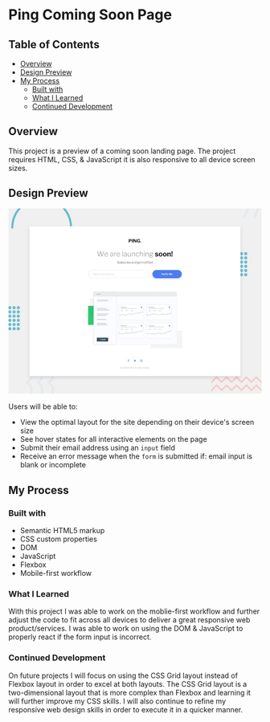 # Ping Coming Soon Page

## Table of Contents

- [Overview](#overview)
- [Design Preview](#design-preview)
- [My Process](#my-process)
  - [Built with](#built-with)
  - [What I Learned](#what-i-learned)
  - [Continued Development](#continued-development)

## Overview

This project is a preview of a coming soon landing page. The project requires HTML, CSS, & JavaScript it is also responsive to all device screen sizes.

## Design Preview
![Design preview for the 3-column preview card component coding challenge](./design/desktop-preview.jpg)

Users will be able to: 

- View the optimal layout for the site depending on their device's screen size
- See hover states for all interactive elements on the page
- Submit their email address using an `input` field
- Receive an error message when the `form` is submitted if: email input is blank or incomplete


## My Process

### Built with

- Semantic HTML5 markup
- CSS custom properties
- DOM 
- JavaScript
- Flexbox
- Mobile-first workflow

### What I Learned

With this project I was able to work on the moblie-first workflow and further adjust the code to fit across all devices to deliver a great responsive web product/services. I was able to work on using the DOM & JavaScript to properly react if the form input is incorrect. 

### Continued Development

On future projects I will focus on using the CSS Grid layout instead of Flexbox layout in order to excel at both layouts. The CSS Grid layout is a two-dimensional layout that is more complex than Flexbox and learning it will further improve my CSS skills. I will also continue to refine my responsive web design skills in order to execute it in a quicker manner. 
